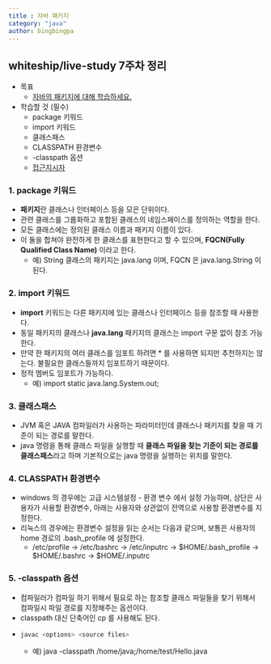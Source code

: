 ```yaml
---
title : 자바 패키지
category: "java"
author: bingbingpa
---
```


## whiteship/live-study 7주차 정리
- 목표
    - [자바의 패키지에 대해 학습하세요.](https://github.com/whiteship/live-study/issues/7)
- 학습할 것 (필수)
    - package 키워드
    - import 키워드
    - 클래스패스
    - CLASSPATH 환경변수
    - -classpath 옵션
    - [접근지시자](https://bingbingpa.github.io/java/whiteship-live-study-week5/)

### 1. package 키워드
- **패키지**란 클래스나 인터페이스 등을 모은 단위이다.
- 관련 클래스를 그룹화하고 포함된 클래스의 네임스페이스를 정의하는 역할을 한다.
- 모든 클래스에는 정의된 클래스 이름과 패키지 이름이 있다.
- 이 둘을 합쳐야 완전하게 한 클래스를 표현한다고 할 수 있으며, **FQCN(Fully Qualified Class Name)** 이라고 한다.
    - 예) String 클래스의 패키지는 java.lang 이며, FQCN 은 java.lang.String 이 된다.

### 2. import 키워드
- **import** 키워드는 다른 패키지에 있는 클래스나 인터페이스 등을 참조할 때 사용한다.
- 동일 패키지의 클래스나 **java.lang** 패키지의 클래스는 import 구문 없이 참조 가능한다.
- 만약 한 패키지의 여러 클래스를 임포트 하려면 * 를 사용하면 되지만 추천하지는 않는다. 불필요한 클래스들까지 임포트하기 때문이다.
- 정적 멤버도 임포트가 가능하다.
    - 예) import static java.lang.System.out;

### 3. 클래스패스
- JVM 혹은 JAVA 컴파일러가 사용하는 파라미터인데 클래스나 패키지를 찾을 때 기준이 되는 경로를 말한다.
- java 명령을 통해 클래스 파일을 실행할 때 **클래스 파일을 찾는 기준이 되는 경로를 클래스패스**라고 하며 기본적으로는 java 명령을 실행하는 위치를 말한다.

### 4. CLASSPATH 환경변수
- windows 의 경우에는 고급 시스템설정 - 환경 변수 에서 설정 가능하며, 상단은 사용자가 사용할 환경변수, 아래는 사용자와 상관없이 전역으로 사용할 환경변수를 지정한다.
- 리눅스의 경우에는 환경변수 설정을 읽는 순서는 다음과 같으며, 보통은 사용자의 home 경로의  .bash_profile 에 설정한다.
    - /etc/profile -> /etc/bashrc -> /etc/inputrc -> $HOME/.bash_profile -> $HOME/.bashrc -> $HOME/.inputrc

### 5. -classpath 옵션
- 컴파일러가 컴파일 하기 위해서 필요로 하는 참조할 클래스 파일들을 찾기 위해서 컴파일시 파일 경로를 지정해주는 옵션이다.
- classpath 대신 단축어인 cp 를 사용해도 된다.
- ~~~java
  javac <options> <source files>
  ~~~
  - 예) java -classpath /home/java;/home/test/Hello.java
